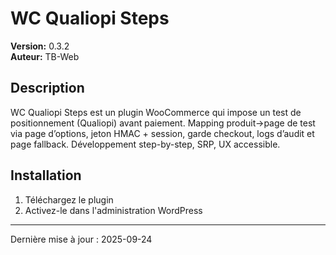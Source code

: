 # WC Qualiopi Steps

**Version:** 0.3.2  
**Auteur:** TB-Web  

## Description

WC Qualiopi Steps est un plugin WooCommerce qui impose un test de positionnement (Qualiopi) avant paiement. Mapping produit→page de test via page d’options, jeton HMAC + session, garde checkout, logs d’audit et page fallback. Développement step-by-step, SRP, UX accessible.

## Installation

1. Téléchargez le plugin
2. Activez-le dans l'administration WordPress

---
Dernière mise à jour : 2025-09-24
